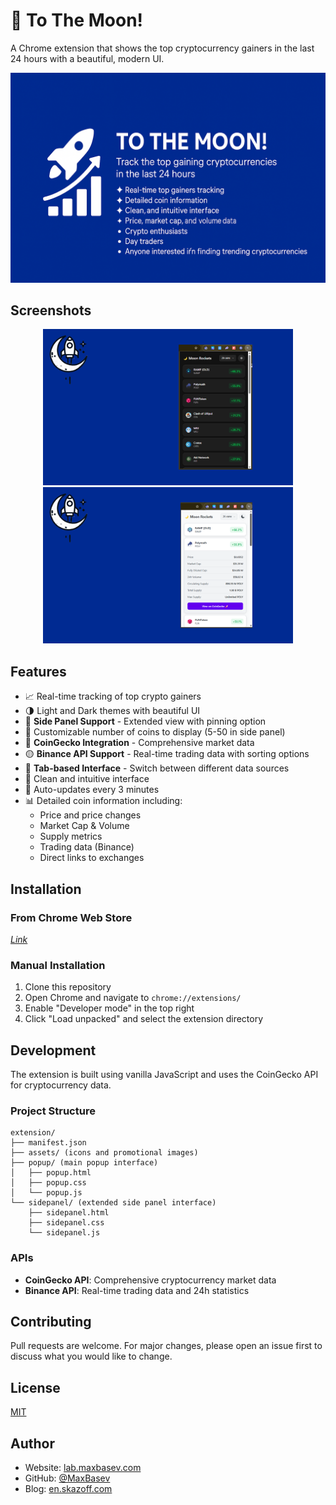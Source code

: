 # 🚀 To The Moon!

A Chrome extension that shows the top cryptocurrency gainers in the last 24 hours with a beautiful, modern UI.

![Promo](assets/Promo.png)

## Screenshots

<p align="center">
  <img src="assets/Screen-1.png" alt="Dark Theme" width="400"/>
  <img src="assets/Screen-3.png" alt="Light Theme" width="400"/>
</p>

## Features

- 📈 Real-time tracking of top crypto gainers
- 🌗 Light and Dark themes with beautiful UI
- 📱 **Side Panel Support** - Extended view with pinning option
- 🔢 Customizable number of coins to display (5-50 in side panel)
- 🦎 **CoinGecko Integration** - Comprehensive market data
- 🟡 **Binance API Support** - Real-time trading data with sorting options
- 📑 **Tab-based Interface** - Switch between different data sources
- 💫 Clean and intuitive interface
- 🔄 Auto-updates every 3 minutes
- 📊 Detailed coin information including:
  - Price and price changes
  - Market Cap & Volume
  - Supply metrics
  - Trading data (Binance)
  - Direct links to exchanges

## Installation

### From Chrome Web Store
*[Link](https://chromewebstore.google.com/detail/%F0%9F%9A%80-to-the-moon/aepcdjhplhadhedgoejeccologmjbghc?authuser=0&hl=en)*

### Manual Installation
1. Clone this repository
2. Open Chrome and navigate to `chrome://extensions/`
3. Enable "Developer mode" in the top right
4. Click "Load unpacked" and select the extension directory

## Development

The extension is built using vanilla JavaScript and uses the CoinGecko API for cryptocurrency data.

### Project Structure 
```
extension/
├── manifest.json
├── assets/ (icons and promotional images)
├── popup/ (main popup interface)
│   ├── popup.html
│   ├── popup.css
│   └── popup.js
└── sidepanel/ (extended side panel interface)
    ├── sidepanel.html
    ├── sidepanel.css
    └── sidepanel.js
```

### APIs
- **CoinGecko API**: Comprehensive cryptocurrency market data
- **Binance API**: Real-time trading data and 24h statistics

## Contributing
Pull requests are welcome. For major changes, please open an issue first to discuss what you would like to change.

## License
[MIT](https://choosealicense.com/licenses/mit/)

## Author
- Website: [lab.maxbasev.com](https://lab.maxbasev.com)
- GitHub: [@MaxBasev](https://github.com/MaxBasev)
- Blog: [en.skazoff.com](https://en.skazoff.com)
